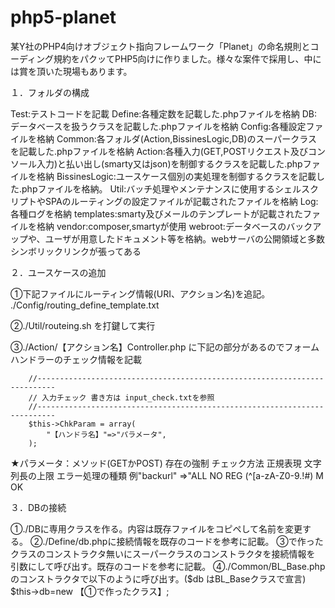 # php5-planet
某Y社のPHP4向けオブジェクト指向フレームワーク「Planet」の命名規則とコーディング規約をパクッてPHP5向けに作りました。様々な案件で採用し、中には賞を頂いた現場もあります。

１．フォルダの構成

 Test:テストコードを記載
 Define:各種定数を記載した.phpファイルを格納
 DB:データベースを扱うクラスを記載した.phpファイルを格納
 Config:各種設定ファイルを格納
 Common:各フォルダ(Action,BissinesLogic,DB)のスーパークラスを記載した.phpファイルを格納
 Action:各種入力(GET,POSTリクエスト及びコンソール入力)と払い出し(smarty又はjson)を制御するクラスを記載した.phpファイルを格納
 BissinesLogic:ユースケース個別の実処理を制御するクラスを記載した.phpファイルを格納。
 Util:バッチ処理やメンテナンスに使用するシェルスクリプトやSPAのルーティングの設定ファイルが記載されたファイルを格納
 Log:各種ログを格納
 templates:smarty及びメールのテンプレートが記載されたファイルを格納
 vendor:composer,smartyが使用
 webroot:データベースのバックアップや、ユーザが用意したドキュメント等を格納。webサーバの公開領域と多数シンボリックリンクが張ってある

２．ユースケースの追加

①下記ファイルにルーティング情報(URI、アクション名)を追記。
./Config/routing_define_template.txt

②./Util/routeing.sh を打鍵して実行

③./Action/【アクション名】Controller.php に下記の部分があるのでフォームハンドラーのチェック情報を記載

        //--------------------------------------------------------------------------
        // 入力チェック 書き方は input_check.txtを参照
        //--------------------------------------------------------------------------
        $this->ChkParam = array(
            "【ハンドラ名】"=>"パラメータ",
        );
★パラメータ：メソッド(GETかPOST) 存在の強制 チェック方法 正規表現 文字列長の上限 エラー処理の種類
例"backurl" =>"ALL NO REG (^[a-zA-Z0-9.!#$%&@*+/=:?_{|}-]+$) M OK

３．DBの接続

①./DBに専用クラスを作る。内容は既存ファイルをコピペして名前を変更する。
②./Define/db.phpに接続情報を既存のコードを参考に記載。
③で作ったクラスのコンストラクタ無いにスーパークラスのコンストラクタを接続情報を
引数にして呼び出す。既存のコードを参考に記載。
④./Common/BL_Base.phpのコンストラクタで以下のように呼び出す。($db はBL_Baseクラスで宣言)
$this->db=new 【①で作ったクラス】;
